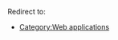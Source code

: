Redirect to:

*   [Category:Web applications](/index.php/Category:Web_applications "Category:Web applications")